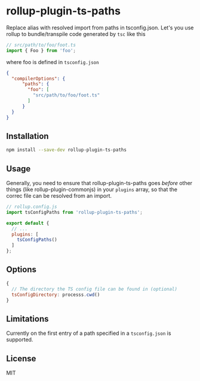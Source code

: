 # rollup-plugin-ts-paths

Replace alias with resolved import from paths in tsconfig.json. Let's you use rollup to bundle/transpile code generated by `tsc` like this

```js
// src/path/to/foo/foot.ts
import { Foo } from 'foo';
```
where foo is defined in `tsconfig.json`

```json
{
  "compilerOptions": {
      "paths": {
        "foo": [
          "src/path/to/foo/foot.ts"
        ]
      }
  }
}


```

## Installation

```bash
npm install --save-dev rollup-plugin-ts-paths
```


## Usage

Generally, you need to ensure that rollup-plugin-ts-paths goes *before* other things (like rollup-plugin-commonjs) in your `plugins` array, so that the correc file can be resolved from an import.


```js
// rollup.config.js
import tsConfigPaths from 'rollup-plugin-ts-paths';

export default {
  // ...
  plugins: [
    tsConfigPaths()
  ]
};
```


## Options

```js
{
  // The directory the TS config file can be found in (optional)
  tsConfigDirectory: processs.cwd()
}
```


## Limitations

Currently on the first entry of a path specified in a `tsconfig.json` is supported.


## License

MIT